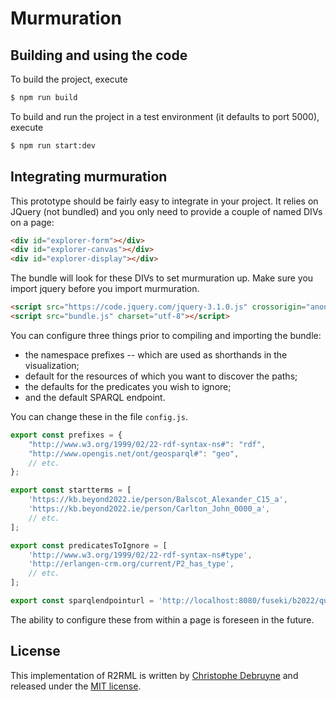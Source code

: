 # Murmuration

## Building and using the code

To build the project, execute

```bash
$ npm run build
```

To build and run the project in a test environment (it defaults to port 5000), execute

```bash
$ npm run start:dev
```

## Integrating murmuration

This prototype should be fairly easy to integrate in your project. It relies on JQuery (not bundled) and you only need to provide a couple of named DIVs on a page:

```html
<div id="explorer-form"></div>
<div id="explorer-canvas"></div>
<div id="explorer-display"></div>
```

The bundle will look for these DIVs to set murmuration up. Make sure you import jquery before you import murmuration.

```html
<script src="https://code.jquery.com/jquery-3.1.0.js" crossorigin="anonymous"></script>
<script src="bundle.js" charset="utf-8"></script>
```

You can configure three things prior to compiling and importing the bundle:

* the namespace prefixes -- which are used as shorthands in the visualization;
* default for the resources of which you want to discover the paths;
* the defaults for the predicates you wish to ignore;
* and the default SPARQL endpoint.

You can change these in the file `config.js`.

```javascript
export const prefixes = {
    "http://www.w3.org/1999/02/22-rdf-syntax-ns#": "rdf",
    "http://www.opengis.net/ont/geosparql#": "geo",
    // etc.
};

export const startterms = [
    'https://kb.beyond2022.ie/person/Balscot_Alexander_C15_a',
    'https://kb.beyond2022.ie/person/Carlton_John_0000_a',
    // etc.
];

export const predicatesToIgnore = [
    'http://www.w3.org/1999/02/22-rdf-syntax-ns#type',
    'http://erlangen-crm.org/current/P2_has_type',
    // etc.
];

export const sparqlendpointurl = 'http://localhost:8080/fuseki/b2022/query';
```

The ability to configure these from within a page is foreseen in the future.


## License
This implementation of R2RML is written by [Christophe Debruyne](http://www.christophedebruyne.be/) and released under the [MIT license](http://opensource.org/licenses/MIT).